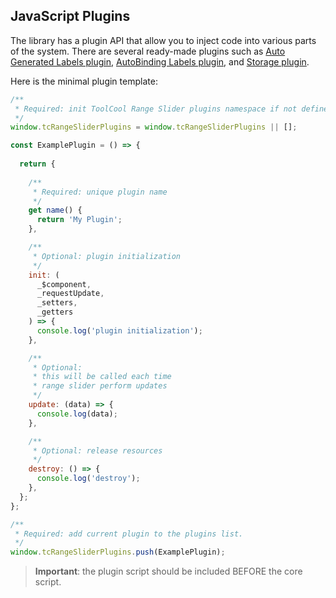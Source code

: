 ## JavaScript Plugins

The library has a plugin API that allow you to inject code into various parts of the system. There are several ready-made plugins such as [Auto Generated Labels plugin](/pages/auto-generated-labels.html), [AutoBinding Labels plugin](/pages/auto-binding-labels.html), and [Storage plugin](/pages/storage.html). 

Here is the minimal plugin template:

```js
/**
 * Required: init ToolCool Range Slider plugins namespace if not defined yet
 */
window.tcRangeSliderPlugins = window.tcRangeSliderPlugins || [];

const ExamplePlugin = () => {
  
  return {
    
    /**
     * Required: unique plugin name
     */
    get name() {
      return 'My Plugin';
    },

    /**
     * Optional: plugin initialization
     */
    init: (
      _$component,
      _requestUpdate,
      _setters,
      _getters
    ) => {
      console.log('plugin initialization');
    },

    /**
     * Optional:
     * this will be called each time
     * range slider perform updates
     */
    update: (data) => {
      console.log(data);
    },

    /**
     * Optional: release resources
     */
    destroy: () => {
      console.log('destroy');
    },
  };
};

/**
 * Required: add current plugin to the plugins list.
 */
window.tcRangeSliderPlugins.push(ExamplePlugin);
```

> **Important**: the plugin script should be included BEFORE the core script.